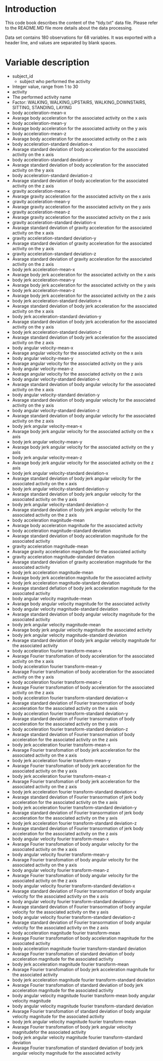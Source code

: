 # Introduction

This code book describes the content of the "tidy.txt" data file.
Please refer to the README.MD file more details about the data processing.

Data set contains 180 observations for 68 variables. It was exported with a header line, and values are separated by blank spaces.


# Variable description

* subject_id
	* subject who performed the activity
 * Integer value, range from 1 to 30
* activity
 * The performed activity name
 * Factor: WALKING, WALKING_UPSTAIRS, WALKING_DOWNSTAIRS, SITTING, STANDING, LAYING
* body acceleration-mean-x
 * Avarage body acceleration for the associated activity on the x axis
* body acceleration-mean-y
 * Avarage body acceleration for the associated activity on the y axis
* body acceleration-mean-z
 * Avarage body acceleration for the associated activity on the z axis
* body acceleration-standard deviation-x
 * Avarage standard deviation of body acceleration for the associated activity on the x axis
* body acceleration-standard deviation-y
 * Avarage standard deviation of body acceleration for the associated activity on the y axis
* body acceleration-standard deviation-z
 * Avarage standard deviation of body acceleration for the associated activity on the z axis
* gravity acceleration-mean-x
 * Avarage gravity acceleration for the associated activity on the x axis
* gravity acceleration-mean-y
 * Avarage gravity acceleration for the associated activity on the y axis
* gravity acceleration-mean-z
 * Avarage gravity acceleration for the associated activity on the z axis
* gravity acceleration-standard deviation-x
 * Avarage standard deviation of gravity acceleration for the associated activity on the x axis
* gravity acceleration-standard deviation-y
 * Avarage standard deviation of gravity acceleration for the associated activity on the y axis
* gravity acceleration-standard deviation-z
 * Avarage standard deviation of gravity acceleration for the associated activity on the z axis
* body jerk acceleration-mean-x
 * Avarage body jerk acceleration for the associated activity on the x axis
* body jerk acceleration-mean-y
 * Avarage body jerk acceleration for the associated activity on the y axis
* body jerk acceleration-mean-z
 * Avarage body jerk acceleration for the associated activity on the z axis
* body jerk acceleration-standard deviation-x
 * Avarage standard deviation of body jerk acceleration for the associated activity on the x axis
* body jerk acceleration-standard deviation-y
 * Avarage standard deviation of body jerk acceleration for the associated activity on the y axis
* body jerk acceleration-standard deviation-z
 * Avarage standard deviation of body jerk acceleration for the associated activity on the z axis
* body angular velocity-mean-x
 * Avarage angular velocity for the associated activity on the x axis
* body angular velocity-mean-y
 * Avarage angular velocity for the associated activity on the y axis
* body angular velocity-mean-z
 * Avarage angular velocity for the associated activity on the z axis
* body angular velocity-standard deviation-x
 * Avarage standard deviation of body angular velocity for the associated activity on the x axis
* body angular velocity-standard deviation-y
 * Avarage standard deviation of body angular velocity for the associated activity on the y axis
* body angular velocity-standard deviation-z
 * Avarage standard deviation of body angular velocity for the associated activity on the z axis
* body jerk angular velocity-mean-x
 * Avarage body jerk angular velocity for the associated activity on the x axis
* body jerk angular velocity-mean-y
 * Avarage body jerk angular velocity for the associated activity on the y axis
* body jerk angular velocity-mean-z
 * Avarage body jerk angular velocity for the associated activity on the z axis
* body jerk angular velocity-standard deviation-x
 * Avarage standard deviation of body jerk angular velocity for the associated activity on the x axis
* body jerk angular velocity-standard deviation-y
 * Avarage standard deviation of body jerk angular velocity for the associated activity on the y axis
* body jerk angular velocity-standard deviation-z
 * Avarage standard deviation of body jerk angular velocity for the associated activity on the z axis
* body acceleration magnitude-mean
 * Avarage body acceleration magnitude for the associated activity
* body acceleration magnitude-standard deviation
 * Avarage standard deviation of body acceleration magnitude for the associated activity
* gravity acceleration magnitude-mean
 * Avarage gravity acceleration magnitude for the associated activity
* gravity acceleration magnitude-standard deviation
 * Avarage standard deviation of gravity acceleration magnitude for the associated activity
* body jerk acceleration magnitude-mean
 * Avarage body jerk acceleration magnitude for the associated activity
* body jerk acceleration magnitude-standard deviation
 * Avarage standard defiation of body jerk acceleration magnitude for the associated activity
* body angular velocity magnitude-mean
 * Avarage body angular velocity magnitude for the associated activity
* body angular velocity magnitude-standard deviation
 * Avarage standard deviation of body angular velocity magnitude for the associated activity
* body jerk angular velocity magnitude-mean
 * Avarage body jerk angular velocity magnitude the associated activity
* body jerk angular velocity magnitude-standard deviation
 * Avarage standard deviation of body jerk angular velocity magnitude for the associated activity
* body acceleration fourier transform-mean-x
 * Avarage Fourier transfomation of body acceleration for the associated activity on the x axis
* body acceleration fourier transform-mean-y
 * Avarage Fourier transfomation of body acceleration for the associated activity on the y axis
* body acceleration fourier transform-mean-z
 * Avarage Fourier transfomation of body acceleration for the associated activity on the z axis
* body acceleration fourier transform-standard deviation-x
 * Avarage standard deviation of Fourier transormation of body acceleration for the associated activity on the x axis
* body acceleration fourier transform-standard deviation-y
 * Avarage standard deviation of Fourier transormation of body acceleration for the associated activity on the y axis
* body acceleration fourier transform-standard deviation-z
 * Avarage standard deviation of Fourier transormation of body acceleration for the associated activity on the z axis
* body jerk acceleration fourier transform-mean-x
 * Avarage Fourier transfomation of body jerk acceleration for the associated activity on the x axis
* body jerk acceleration fourier transform-mean-y
 * Avarage Fourier transfomation of body jerk acceleration for the associated activity on the y axis
* body jerk acceleration fourier transform-mean-z
 * Avarage Fourier transfomation of body jerk acceleration for the associated activity on the z axis
* body jerk acceleration fourier transform-standard deviation-x
 * Avarage standard deviation of Fourier transormation of jerk body acceleration for the associated activity on the x axis
* body jerk acceleration fourier transform-standard deviation-y
 * Avarage standard deviation of Fourier transormation of jerk body acceleration for the associated activity on the y axis
* body jerk acceleration fourier transform-standard deviation-z
 * Avarage standard deviation of Fourier transormation of jerk body acceleration for the associated activity on the z axis
* body angular velocity fourier transform-mean-x
 * Avarage Fourier transfomation of body angular velocity for the associated activity on the x axis
* body angular velocity fourier transform-mean-y
 * Avarage Fourier transfomation of body angular velocity for the associated activity on the y axis
* body angular velocity fourier transform-mean-z
 * Avarage Fourier transfomation of body angular velocity for the associated activity on the z axis
* body angular velocity fourier transform-standard deviation-x
 * Avarage standard deviation of Fourier transormation of body angular velocity for the associated activity on the x axis
* body angular velocity fourier transform-standard deviation-y
 * Avarage standard deviation of Fourier transormation of body angular velocity for the associated activity on the y axis
* body angular velocity fourier transform-standard deviation-z
 * Avarage standard deviation of Fourier transormation of body angular velocity for the associated activity on the z axis
* body acceleration magnitude fourier transform-mean
 * Avarage Fourier transfomation of body acceleration magnitude for the associated activity
* body acceleration magnitude fourier transform-standard deviation
 * Avarage Fourier transfomation of standard deviation of body acceleration magnitude for the associated activity
* body jerk acceleration magnitude  fourier transform-mean
 * Avarage Fourier transfomation of body jerk acceleration magnitude for the associated activity
* body jerk acceleration magnitude  fourier transform-standard deviation
 * Avarage Fourier transfomation of standard deviation of body jerk acceleration magnitude for the associated activity
* body angular velocity magnitude fourier transform-mean
body angular velocity magnitude 
* body angular velocity magnitude fourier transform-standard deviation
 * Avarage Fourier transfomation of standard deviation of body angular velocity magnitude for the associated activity
* body jerk angular velocity magnitude fourier transform-mean
 * Avarage Fourier transfomation of body jerk angular velocity magnitudefor the associated activity
* body jerk angular velocity magnitude fourier transform-standard deviation
 * Avarage Fourier transfomation of standard deviation of body jerk angular velocity magnitude for the associated activity